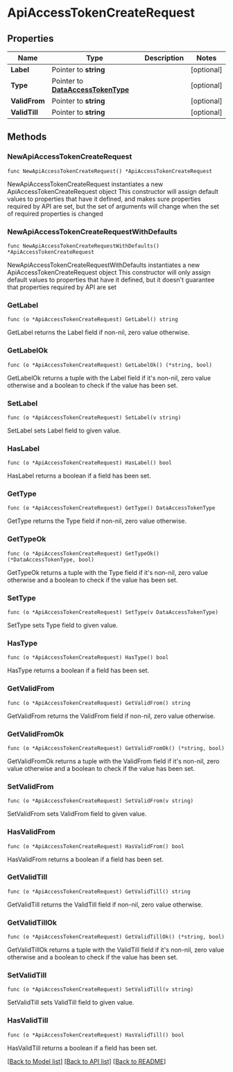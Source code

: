 # ApiAccessTokenCreateRequest

## Properties

Name | Type | Description | Notes
------------ | ------------- | ------------- | -------------
**Label** | Pointer to **string** |  | [optional] 
**Type** | Pointer to [**DataAccessTokenType**](DataAccessTokenType.md) |  | [optional] 
**ValidFrom** | Pointer to **string** |  | [optional] 
**ValidTill** | Pointer to **string** |  | [optional] 

## Methods

### NewApiAccessTokenCreateRequest

`func NewApiAccessTokenCreateRequest() *ApiAccessTokenCreateRequest`

NewApiAccessTokenCreateRequest instantiates a new ApiAccessTokenCreateRequest object
This constructor will assign default values to properties that have it defined,
and makes sure properties required by API are set, but the set of arguments
will change when the set of required properties is changed

### NewApiAccessTokenCreateRequestWithDefaults

`func NewApiAccessTokenCreateRequestWithDefaults() *ApiAccessTokenCreateRequest`

NewApiAccessTokenCreateRequestWithDefaults instantiates a new ApiAccessTokenCreateRequest object
This constructor will only assign default values to properties that have it defined,
but it doesn't guarantee that properties required by API are set

### GetLabel

`func (o *ApiAccessTokenCreateRequest) GetLabel() string`

GetLabel returns the Label field if non-nil, zero value otherwise.

### GetLabelOk

`func (o *ApiAccessTokenCreateRequest) GetLabelOk() (*string, bool)`

GetLabelOk returns a tuple with the Label field if it's non-nil, zero value otherwise
and a boolean to check if the value has been set.

### SetLabel

`func (o *ApiAccessTokenCreateRequest) SetLabel(v string)`

SetLabel sets Label field to given value.

### HasLabel

`func (o *ApiAccessTokenCreateRequest) HasLabel() bool`

HasLabel returns a boolean if a field has been set.

### GetType

`func (o *ApiAccessTokenCreateRequest) GetType() DataAccessTokenType`

GetType returns the Type field if non-nil, zero value otherwise.

### GetTypeOk

`func (o *ApiAccessTokenCreateRequest) GetTypeOk() (*DataAccessTokenType, bool)`

GetTypeOk returns a tuple with the Type field if it's non-nil, zero value otherwise
and a boolean to check if the value has been set.

### SetType

`func (o *ApiAccessTokenCreateRequest) SetType(v DataAccessTokenType)`

SetType sets Type field to given value.

### HasType

`func (o *ApiAccessTokenCreateRequest) HasType() bool`

HasType returns a boolean if a field has been set.

### GetValidFrom

`func (o *ApiAccessTokenCreateRequest) GetValidFrom() string`

GetValidFrom returns the ValidFrom field if non-nil, zero value otherwise.

### GetValidFromOk

`func (o *ApiAccessTokenCreateRequest) GetValidFromOk() (*string, bool)`

GetValidFromOk returns a tuple with the ValidFrom field if it's non-nil, zero value otherwise
and a boolean to check if the value has been set.

### SetValidFrom

`func (o *ApiAccessTokenCreateRequest) SetValidFrom(v string)`

SetValidFrom sets ValidFrom field to given value.

### HasValidFrom

`func (o *ApiAccessTokenCreateRequest) HasValidFrom() bool`

HasValidFrom returns a boolean if a field has been set.

### GetValidTill

`func (o *ApiAccessTokenCreateRequest) GetValidTill() string`

GetValidTill returns the ValidTill field if non-nil, zero value otherwise.

### GetValidTillOk

`func (o *ApiAccessTokenCreateRequest) GetValidTillOk() (*string, bool)`

GetValidTillOk returns a tuple with the ValidTill field if it's non-nil, zero value otherwise
and a boolean to check if the value has been set.

### SetValidTill

`func (o *ApiAccessTokenCreateRequest) SetValidTill(v string)`

SetValidTill sets ValidTill field to given value.

### HasValidTill

`func (o *ApiAccessTokenCreateRequest) HasValidTill() bool`

HasValidTill returns a boolean if a field has been set.


[[Back to Model list]](../README.md#documentation-for-models) [[Back to API list]](../README.md#documentation-for-api-endpoints) [[Back to README]](../README.md)


